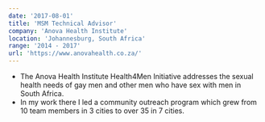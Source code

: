 ```yaml
---
date: '2017-08-01'
title: 'MSM Technical Advisor'
company: 'Anova Health Institute'
location: 'Johannesburg, South Africa'
range: '2014 - 2017'
url: 'https://www.anovahealth.co.za/'
---
```


- The Anova Health Institute Health4Men Initiative addresses the sexual health needs of gay men and other men who have sex with men in South Africa.
- In my work there I led a community outreach program which grew from 10 team members in 3 cities to over 35 in 7 cities.
